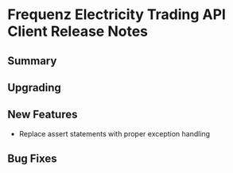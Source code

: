 # Frequenz Electricity Trading API Client Release Notes

## Summary

<!-- Here goes a general summary of what this release is about -->

## Upgrading

<!-- Here goes notes on how to upgrade from previous versions, including deprecations and what they should be replaced with -->

## New Features

* Replace assert statements with proper exception handling

## Bug Fixes

<!-- Here goes notable bug fixes that are worth a special mention or explanation -->
